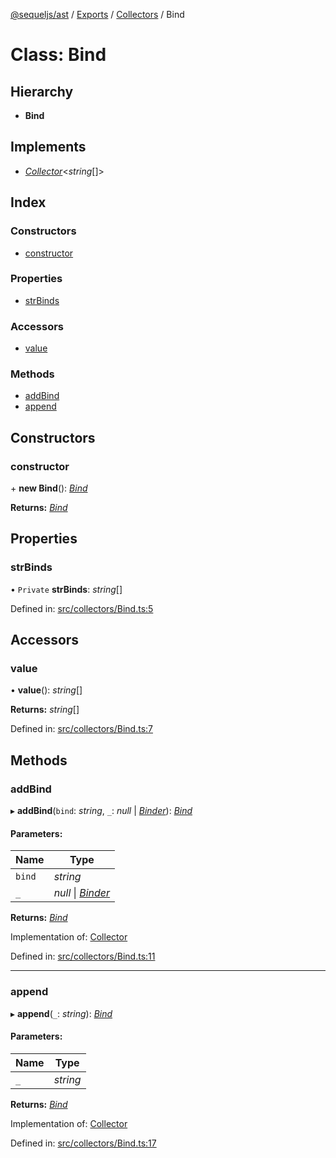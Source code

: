 [@sequeljs/ast](../README.md) / [Exports](../modules.md) /
[Collectors](../modules/collectors.md) / Bind

# Class: Bind

## Hierarchy

- **Bind**

## Implements

- [_Collector_](../interfaces/collectors.collector.md)<_string_[]\>

## Index

### Constructors

- [constructor](collectors.bind.md#constructor)

### Properties

- [strBinds](collectors.bind.md#strbinds)

### Accessors

- [value](collectors.bind.md#value)

### Methods

- [addBind](collectors.bind.md#addbind)
- [append](collectors.bind.md#append)

## Constructors

### constructor

\+ **new Bind**(): [_Bind_](collectors.bind.md)

**Returns:** [_Bind_](collectors.bind.md)

## Properties

### strBinds

• `Private` **strBinds**: _string_[]

Defined in:
[src/collectors/Bind.ts:5](https://github.com/sequeljs/ast/blob/6632050/src/collectors/Bind.ts#L5)

## Accessors

### value

• **value**(): _string_[]

**Returns:** _string_[]

Defined in:
[src/collectors/Bind.ts:7](https://github.com/sequeljs/ast/blob/6632050/src/collectors/Bind.ts#L7)

## Methods

### addBind

▸ **addBind**(`bind`: _string_, `_`: _null_ \|
[_Binder_](../modules/collectors.md#binder)): [_Bind_](collectors.bind.md)

#### Parameters:

| Name   | Type                                                  |
| ------ | ----------------------------------------------------- |
| `bind` | _string_                                              |
| `_`    | _null_ \| [_Binder_](../modules/collectors.md#binder) |

**Returns:** [_Bind_](collectors.bind.md)

Implementation of: [Collector](../interfaces/collectors.collector.md)

Defined in:
[src/collectors/Bind.ts:11](https://github.com/sequeljs/ast/blob/6632050/src/collectors/Bind.ts#L11)

---

### append

▸ **append**(`_`: _string_): [_Bind_](collectors.bind.md)

#### Parameters:

| Name | Type     |
| ---- | -------- |
| `_`  | _string_ |

**Returns:** [_Bind_](collectors.bind.md)

Implementation of: [Collector](../interfaces/collectors.collector.md)

Defined in:
[src/collectors/Bind.ts:17](https://github.com/sequeljs/ast/blob/6632050/src/collectors/Bind.ts#L17)

